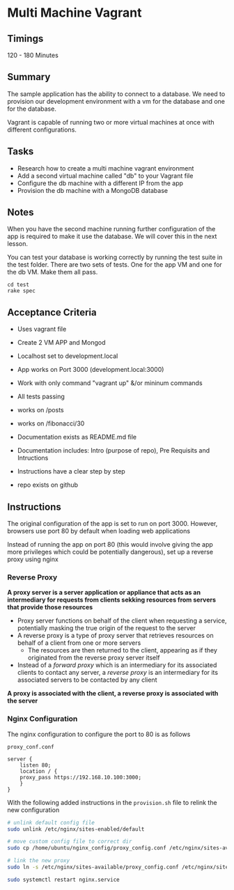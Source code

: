 # Multi Machine Vagrant

## Timings

120 - 180 Minutes

## Summary

The sample application has the ability to connect to a database. We need to provision our development environment with a vm for the database and one for the database.

Vagrant is capable of running two or more virtual machines at once with different configurations.

## Tasks

* Research how to create a multi machine vagrant environment
* Add a second virtual machine called "db" to your Vagrant file
* Configure the db machine with a different IP from the app
* Provision the db machine with a MongoDB database


## Notes

When you have the second machine running further configuration of the app is required to make it use the database. We will cover this in the next lesson.

You can test your database is working correctly by running the test suite in the test folder. There are two sets of tests. One for the app VM and one for the db VM. Make them all pass.

```
cd test
rake spec
```


## Acceptance Criteria

* Uses vagrant file
* Create 2 VM APP and Mongod
* Localhost set to development.local

* App works on Port 3000 (development.local:3000)

* Work with only command "vagrant up" &/or mininum commands
* All tests passing
* works on /posts
* works on /fibonacci/30

* Documentation exists as README.md file
* Documentation includes: Intro (purpose of repo), Pre Requisits  and Intructions
* Instructions have a clear step by step

* repo exists on github


## Instructions

The original configuration of the app is set to run on port 3000. However, browsers use port 80 by default when loading web applications

Instead of running the app on port 80 (this would involve giving the app more privileges which could be potentially dangerous), set up a reverse proxy using nginx

### Reverse Proxy

**A proxy server is a server application or appliance that acts as an intermediary for requests from clients sekking resources from servers that provide those resources**
- Proxy server functions on behalf of the client when requesting a service, potentially masking the true origin of the request to the server
- A reverse proxy is a type of proxy server that retrieves resources on behalf of a client from one or more servers
	- The resources are then returned to the client, appearing as if they originated from the reverse proxy server itself
- Instead of a _forward proxy_ which is an intermediary for its associated clients to contact any server, a _reverse proxy_ is an intermediary for its associated servers to be contacted by any client

**A proxy is associated with the client, a reverse proxy is associated with the server**

### Nginx Configuration

The nginx configuration to configure the port to 80 is as follows

``proxy_conf.conf``
```
server {
	listen 80;
	location / {
	proxy_pass https://192.168.10.100:3000;
	}
}
```

With the following added instructions in the ``provision.sh`` file to relink the new configuration

```bash
# unlink default config file
sudo unlink /etc/nginx/sites-enabled/default

# move custom config file to correct dir
sudo cp /home/ubuntu/nginx_config/proxy_config.conf /etc/nginx/sites-available/proxy_config.conf

# link the new proxy 
sudo ln -s /etc/nginx/sites-available/proxy_config.conf /etc/nginx/sites-enabled/proxy_config.conf

sudo systemctl restart nginx.service
```

